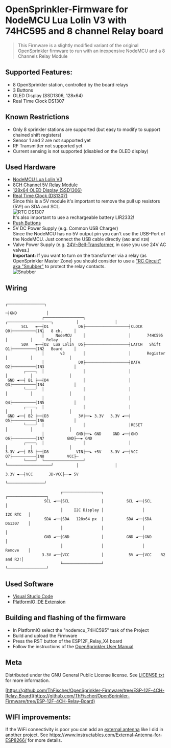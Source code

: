 # OpenSprinkler-Firmware for NodeMCU Lua Lolin V3 with 74HC595 and 8 channel Relay board
> This Firmware is a slightly modified variant of the original OpenSprinkler firmware
> to run with an inexpensive NodeMCU and a 8 Channels Relay Module

## Supported Features:
* 8 OpenSprinkler station, controlled by the board relays
* 3 Buttons
* OLED Display (SSD1306, 128x64)
* Real Time Clock DS1307

## Known Restrictions
* Only 8 sprinkler stations are supported (but easy to modify to support chained shift registers)
* Sensor 1 and 2 are not supported yet
* RF Transmitter not supported yet
* Current sensing is not supported (disabled on the OLED display)

## Used Hardware
* [NodeMCU Lua Lolin V3](https://www.ebay.com/sch/i.html?_from=R40&_nkw=nodemcu+lua+lolin+v3+CH340&_sacat=0&LH_TitleDesc=0&_sop=12)
* [8CH Channel 5V Relay Module](https://www.ebay.com/sch/i.html?_from=R40&_nkw=8ch+relay+board+5v+blue&_sacat=0&LH_TitleDesc=0&_sop=12)
* [128x64 OLED Display (SSD1306)](https://www.ebay.com/sch/i.html?&_nkw=128x64+OLED+Display+SSD1306&_sop=15)
* [Real Time Clock (DS1307)](https://www.ebay.com/sch/i.html?_from=R40&_nkw=DS1307+I2C+RTC+Module&_sacat=0&_sop=15)  
  Since this is a 5V module it's important to remove the pull up resistors (5V!) on SDA and SCL.  
  ![RTC DS1307](../ESP12F_Relay_X4/RTC_DS1307.jpg)  
  It's also important to use a rechargeable battery LIR2332!
* [Push Buttons](https://www.conrad.com/p/diptronics-dtsm-66n-v-b-pushbutton-12-v-dc-005-a-1-x-offon-momentary-1-pcs-707570)
* 5V DC Power Supply (e.g. Common USB Charger)  
  Since the NodeMCU has no 5V output pin you can't use the USB-Port of the NodeMCU.
  Just connect the USB cable directly (`GND` and `VIN`)
* Valve Power Supply (e.g. [24V~Bell-Transformer](https://www.amazon.de/-/en/JCL-BT8-8-Brand-Bell-Transformer/dp/B00K1CWEUG), in case you use 24V AC valves.)  
  **Important:** If you want to turn on the transformer via a relay (as OpenSprinkler  Master Zone) you should consider to use a ["RC Circuit" aka "Snubber"](https://www.ebay.com/sch/i.html?_from=R40&_trksid=p2047675.m570.l1313&_nkw=Absorption+Snubber+Circuit&_sacat=0) to protect the relay contacts.  
  ![Snubber](../ESP12F_Relay_X4/snubber.png)
## Wiring
                                                                                         ┌────────────────┐
                                                                                        ─┤GND             │
                    ┌─────────────────┐                   ┌───────────────────┐          │                │
           SCL   ◄──┤D1             D6├───────────────────┤CLOCK            Q0├──────────┤IN1   8 ch.     │
                    │     NodeMCU     │                   │       74HC595     │          │      Relay     │
           SDA   ◄──┤D2  Lua Lolin  D5├───────────────────┤LATCH   Shift    Q1├──────────┤IN2   Board     │
                    │       v3        │                   │       Register    │          │                │
                    │               D0├───────────────────┤DATA             Q2├──────────┤IN3             │
            ┌────┐  │                 │                   │                   │          │                │
     GND ◄──┤ B1 ├──┤D4               │                   │                 Q3├──────────┤IN4             │
            └────┘  │                 │                   │                   │          │                │
                    │                 │                   │                 Q4├──────────┤IN5             │
            ┌────┐  │                 │                   │                   │          │                │
     GND ◄──┤ B2 ├──┤D3             3V├──► 3.3V   3.3V ◄──┤                 Q5├──────────┤IN6             │
            └────┘  │                 │                   │RESET              │          │                │
                    │              GND├──► GND     GND ◄──┤GND              Q6├──────────┤IN7          GND├──► GND
            ┌────┐  │                 │                   │                   │          │                │
    3.3V ◄──┤ B3 ├──┤D8            VIN├──► +5V    3.3V ◄──┤VCC              Q7├──────────┤IN8          VCC├─
            └────┘  └─────────────────┘                   └───────────────────┘          │                │
                                                                                 3.3V ◄──┤VCC       JD-VCC├──► 5V
                                                                                         └────────────────┘

                            ┌─────────────────┐                 ┌─────────────────┐
                     SCL ◄──┤SCL              │          SCL ◄──┤SCL              │
                            │     I2C Display │                 │       I2C RTC   │
                     SDA ◄──┤SDA   128x64 px  │          SDA ◄──┤SDA    DS1307    │
                            │                 │                 │                 │
                     GND ◄──┤GND              │          GND ◄──┤GND              │
                            │                 │                 │       Remove    │
                    3.3V ◄──┤VCC              │           5V ◄──┤VCC    R2 and R3!│
                            └─────────────────┘                 └─────────────────┘


## Used Software
  * [Visual Studio Code](https://code.visualstudio.com/download)
  * [PlatformIO IDE Extension](https://platformio.org/install/ide?install=vscode)


## Building and flashing of the firmware
* In PlatformIO select the "nodemcu_74HC595" task of the Project
* Build and upload the Firmware
* Press the RST button of the ESP12F_Relay_X4 board
* Follow the instructions of the [OpenSprinkler User Manual](https://opensprinklershop.de/wp-content/uploads/2020/05/os-manual_2.1.9.pdf)


## Meta

Distributed under the GNU General Public License license. See [LICENSE.txt](LICENSE.txt) for more information.

[https://github.com/ThFischer/OpenSprinkler-Firmware/tree/ESP-12F-4CH-Relay-Board](https://github.com/ThFischer/OpenSprinkler-Firmware/tree/ESP-12F-4CH-Relay-Board)

## WIFI improvements:
If the WiFi connectivity is poor you can add an [external antenna](https://www.amazon.de/gp/product/B07SSYSZM9) like I did in [another project](../README.md).
See https://www.instructables.com/External-Antenna-for-ESP8266/ for more details.

